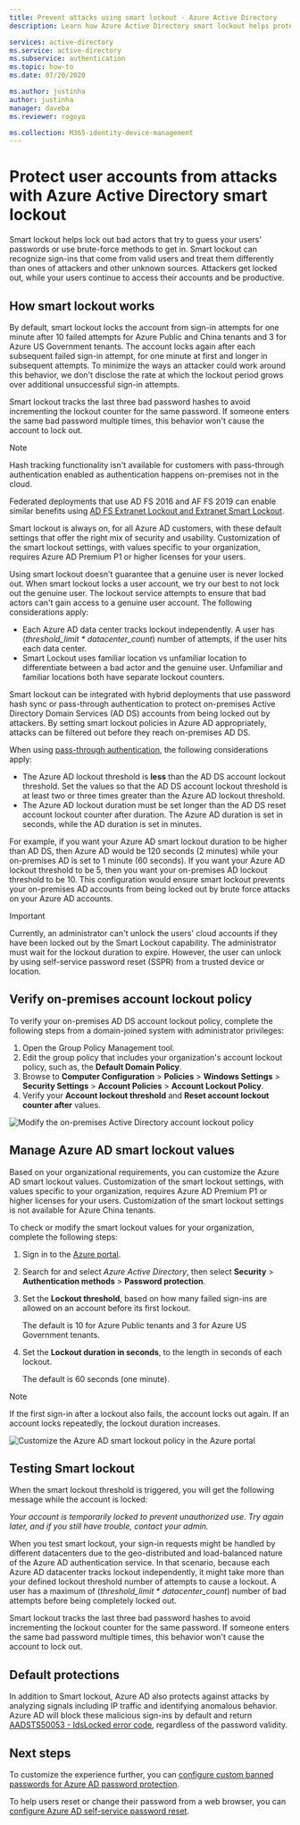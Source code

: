 ```yaml
---
title: Prevent attacks using smart lockout - Azure Active Directory
description: Learn how Azure Active Directory smart lockout helps protect your organization from brute-force attacks that try to guess user passwords.

services: active-directory
ms.service: active-directory
ms.subservice: authentication
ms.topic: how-to
ms.date: 07/20/2020

ms.author: justinha
author: justinha
manager: daveba
ms.reviewer: rogoya

ms.collection: M365-identity-device-management
---
```

# Protect user accounts from attacks with Azure Active Directory smart lockout

Smart lockout helps lock out bad actors that try to guess your users' passwords or use brute-force methods to get in. Smart lockout can recognize sign-ins that come from valid users and treat them differently than ones of attackers and other unknown sources. Attackers get locked out, while your users continue to access their accounts and be productive.

## How smart lockout works

By default, smart lockout locks the account from sign-in attempts for one minute after 10 failed attempts for Azure Public and China tenants and 3 for Azure US Government tenants. The account locks again after each subsequent failed sign-in attempt, for one minute at first and longer in subsequent attempts. To minimize the ways an attacker could work around this behavior, we don't disclose the rate at which the lockout period grows over additional unsuccessful sign-in attempts.

Smart lockout tracks the last three bad password hashes to avoid incrementing the lockout counter for the same password. If someone enters the same bad password multiple times, this behavior won't cause the account to lock out.

> [!NOTE]
> Hash tracking functionality isn't available for customers with pass-through authentication enabled as authentication happens on-premises not in the cloud.

Federated deployments that use AD FS 2016 and AF FS 2019 can enable similar benefits using [AD FS Extranet Lockout and Extranet Smart Lockout](/windows-server/identity/ad-fs/operations/configure-ad-fs-extranet-smart-lockout-protection).

Smart lockout is always on, for all Azure AD customers, with these default settings that offer the right mix of security and usability. Customization of the smart lockout settings, with values specific to your organization, requires Azure AD Premium P1 or higher licenses for your users.

Using smart lockout doesn't guarantee that a genuine user is never locked out. When smart lockout locks a user account, we try our best to not lock out the genuine user. The lockout service attempts to ensure that bad actors can't gain access to a genuine user account. The following considerations apply:

* Each Azure AD data center tracks lockout independently. A user has (*threshold_limit * datacenter_count*) number of attempts, if the user hits each data center.
* Smart Lockout uses familiar location vs unfamiliar location to differentiate between a bad actor and the genuine user. Unfamiliar and familiar locations both have separate lockout counters.

Smart lockout can be integrated with hybrid deployments that use password hash sync or pass-through authentication to protect on-premises Active Directory Domain Services (AD DS) accounts from being locked out by attackers. By setting smart lockout policies in Azure AD appropriately, attacks can be filtered out before they reach on-premises AD DS.

When using [pass-through authentication](../hybrid/how-to-connect-pta.md), the following considerations apply:

* The Azure AD lockout threshold is **less** than the AD DS account lockout threshold. Set the values so that the AD DS account lockout threshold is at least two or three times greater than the Azure AD lockout threshold.
* The Azure AD lockout duration must be set longer than the AD DS reset account lockout counter after duration. The Azure AD duration is set in seconds, while the AD duration is set in minutes.

For example, if you want your Azure AD smart lockout duration to be higher than AD DS, then Azure AD would be 120 seconds (2 minutes) while your on-premises AD is set to 1 minute (60 seconds). If you want your Azure AD lockout threshold to be 5, then you want your on-premises AD lockout threshold to be 10.  This configuration would ensure smart lockout prevents your on-premises AD accounts from being locked out by brute force attacks on your Azure AD accounts.

> [!IMPORTANT]
> Currently, an administrator can't unlock the users' cloud accounts if they have been locked out by the Smart Lockout capability. The administrator must wait for the lockout duration to expire. However, the user can unlock by using self-service password reset (SSPR) from a trusted device or location.

## Verify on-premises account lockout policy

To verify your on-premises AD DS account lockout policy, complete the following steps from a domain-joined system with administrator privileges:

1. Open the Group Policy Management tool.
2. Edit the group policy that includes your organization's account lockout policy, such as, the **Default Domain Policy**.
3. Browse to **Computer Configuration** > **Policies** > **Windows Settings** > **Security Settings** > **Account Policies** > **Account Lockout Policy**.
4. Verify your **Account lockout threshold** and **Reset account lockout counter after** values.

![Modify the on-premises Active Directory account lockout policy](./media/howto-password-smart-lockout/active-directory-on-premises-account-lockout-policy.png)

## Manage Azure AD smart lockout values

Based on your organizational requirements, you can customize the Azure AD smart lockout values. Customization of the smart lockout settings, with values specific to your organization, requires Azure AD Premium P1 or higher licenses for your users. Customization of the smart lockout settings is not available for Azure China tenants.

To check or modify the smart lockout values for your organization, complete the following steps:

1. Sign in to the [Azure portal](https://portal.azure.com).
1. Search for and select *Azure Active Directory*, then select **Security** > **Authentication methods** > **Password protection**.
1. Set the **Lockout threshold**, based on how many failed sign-ins are allowed on an account before its first lockout.

    The default is 10 for Azure Public tenants and 3 for Azure US Government tenants.

1. Set the **Lockout duration in seconds**, to the length in seconds of each lockout.

    The default is 60 seconds (one minute).

> [!NOTE]
> If the first sign-in after a lockout also fails, the account locks out again. If an account locks repeatedly, the lockout duration increases.

![Customize the Azure AD smart lockout policy in the Azure portal](./media/howto-password-smart-lockout/azure-active-directory-custom-smart-lockout-policy.png)

## Testing Smart lockout

When the smart lockout threshold is triggered, you will get the following message while the account is locked:

*Your account is temporarily locked to prevent unauthorized use. Try again later, and if you still have trouble, contact your admin.*

When you test smart lockout, your sign-in requests might be handled by different datacenters due to the geo-distributed and load-balanced nature of the Azure AD authentication service. In that scenario, because each Azure AD datacenter tracks lockout independently, it might take more than your defined lockout threshold number of attempts to cause a lockout. A user has a maximum of (*threshold_limit * datacenter_count*) number of bad attempts before being completely locked out.

Smart lockout tracks the last three bad password hashes to avoid incrementing the lockout counter for the same password. If someone enters the same bad password multiple times, this behavior won't cause the account to lock out.


## Default protections
In addition to Smart lockout, Azure AD also protects against attacks by analyzing signals including IP traffic and identifying anomalous behavior. Azure AD will block these malicious sign-ins by default and return [AADSTS50053 - IdsLocked error code](../develop/reference-aadsts-error-codes.md), regardless of the password validity.

## Next steps

To customize the experience further, you can [configure custom banned passwords for Azure AD password protection](tutorial-configure-custom-password-protection.md).

To help users reset or change their password from a web browser, you can [configure Azure AD self-service password reset](tutorial-enable-sspr.md).
